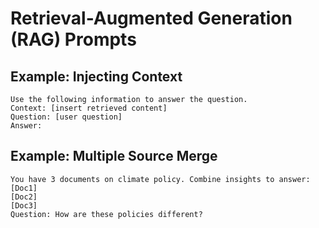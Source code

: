 # Retrieval-Augmented Generation (RAG) Prompts

## Example: Injecting Context
```
Use the following information to answer the question.
Context: [insert retrieved content]
Question: [user question]
Answer:
```

## Example: Multiple Source Merge
```
You have 3 documents on climate policy. Combine insights to answer:
[Doc1]
[Doc2]
[Doc3]
Question: How are these policies different?
```